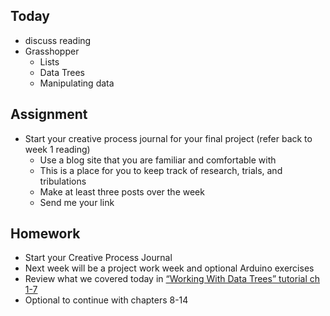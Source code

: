 
## Today

- discuss reading
- Grasshopper
  - Lists
  - Data Trees
  - Manipulating data

## Assignment

- Start your creative process journal for your final project (refer back to week 1 reading)
  - Use a blog site that you are familiar and comfortable with
  - This is a place for you to keep track of research, trials, and tribulations
  - Make at least three posts over the week
  - Send me your link

## Homework

- Start your Creative Process Journal
- Next week will be a project work week and optional Arduino exercises
- Review what we covered today in [“Working With Data Trees” tutorial ch 1-7](https://www.youtube.com/playlist?list=PLGV167zE8gnV-mffyzD3mDhOrSM-CXaYW)
- Optional to continue with chapters 8-14
